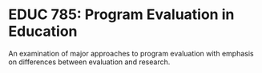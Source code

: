 # EDUC 785: Program Evaluation in Education

An examination of major approaches to program evaluation with emphasis on differences between evaluation and research.